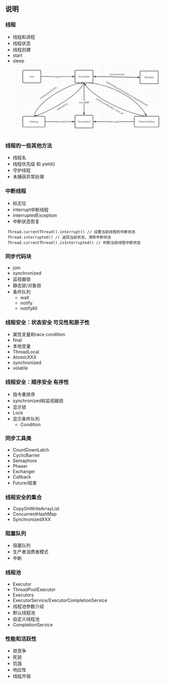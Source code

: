 ## 说明

### 线程
- 线程和进程
- 线程状态
- 线程创建
- start
- sleep
![线程状态图](../../../../resources/threadstate.png)
### 线程的一些其他方法
- 线程名
- 线程优先级 和 yield()
- 守护线程
- 未捕获异常处理
### 中断线程
- 标志位
- interrupt中断线程
- InterruptedException
- 中断状态恢复
```
 Thread.currentThread().interrupt() // 设置当前线程的中断状态
 Thread.interrupted() // 返回当前状态，清除中断状态
 Thread.currentThread().isInterrupted() // 判断当前线程中断状态
```
### 同步代码块
- join
- synchronized
- 监视器锁
- 静态锁/对象锁
- 条件队列
  - wait
  - notify
  - notifyAll
### 线程安全：状态安全 可见性和原子性
- 属性变量和race condition
- final
- 本地变量
- ThreadLocal
- AtomicXXX
- synchronized
- volatile
### 线程安全：顺序安全 有序性
- 指令重排序
- synchronized和监视器锁
- 显示锁
- Lock
- 显示条件队列
  - Condition
### 同步工具类
- CountDownLatch
- CyclicBarrier
- Semaphore
- Phaser
- Exchanger
- Callback
- Future/结束
### 线程安全的集合
- CopyOnWriteArrayList
- ConcurrentHashMap
- SynchronizedXXX
### 阻塞队列
- 阻塞队列
- 生产者消费者模式
- 中断
### 线程池
- Executor
- ThreadPoolExecutor
- Executors
- ExecutorService/ExecutorCompletionService
- 线程池参数介绍
- 默认线程池
- 自定义线程池
- CompletionService
### 性能和活跃性
- 锁竞争
- 死锁
- 饥饿
- 响应性
- 线程开销
